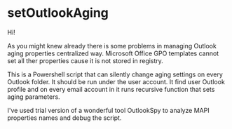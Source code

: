 # setOutlookAging
Hi!

As you might knew already there is some problems in managing Outlook aging properties centralized way. Microsoft Office GPO templates cannot set all ther properties cause it is not stored in registry. 

This is a Powershell script that can silently change aging settings on every Outlook folder.
It should be run under the user account. It find user Outlook profile and on every email account in it runs recursive function that sets aging parameters.

I've used trial version of a wonderful tool OutlookSpy to analyze MAPI properties names and debug the script.
